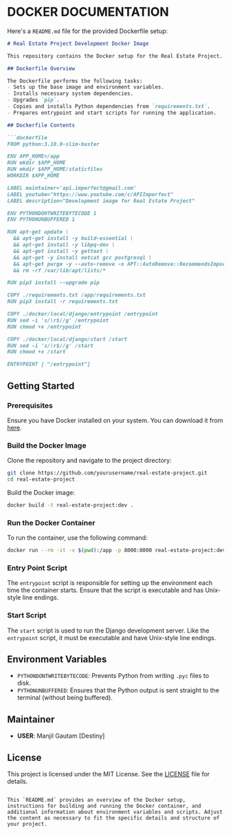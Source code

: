 # DOCKER DOCUMENTATION
Here's a `README.md` file for the provided Dockerfile setup:

```markdown
# Real Estate Project Development Docker Image

This repository contains the Docker setup for the Real Estate Project. The Dockerfile is based on the `python:3.10.0-slim-buster` image and sets up the environment for developing the project.

## Dockerfile Overview

The Dockerfile performs the following tasks:
- Sets up the base image and environment variables.
- Installs necessary system dependencies.
- Upgrades `pip`.
- Copies and installs Python dependencies from `requirements.txt`.
- Prepares entrypoint and start scripts for running the application.

## Dockerfile Contents

```dockerfile
FROM python:3.10.0-slim-buster

ENV APP_HOME=/app
RUN mkdir $APP_HOME
RUN mkdir $APP_HOME/staticfiles
WORKDIR $APP_HOME

LABEL maintainer='api.imperfect@gmail.com'
LABEL youtube="https://www.youtube.com/c/APIImperfect"
LABEL description="Development image for Real Estate Project"

ENV PYTHONDONTWRITEBYTECODE 1
ENV PYTHONUNBUFFERED 1

RUN apt-get update \
  && apt-get install -y build-essential \
  && apt-get install -y libpq-dev \
  && apt-get install -y gettext \
  && apt-get -y install netcat gcc postgresql \
  && apt-get purge -y --auto-remove -o APT::AutoRemove::RecommendsImportant=false \
  && rm -rf /var/lib/apt/lists/*

RUN pip3 install --upgrade pip

COPY ./requirements.txt /app/requirements.txt 
RUN pip3 install -r requirements.txt

COPY ./docker/local/django/entrypoint /entrypoint
RUN sed -i 's/\r$//g' /entrypoint
RUN chmod +x /entrypoint

COPY ./docker/local/django/start /start
RUN sed -i 's/\r$//g' /start
RUN chmod +x /start

ENTRYPOINT [ "/entrypoint"]
```

## Getting Started

### Prerequisites

Ensure you have Docker installed on your system. You can download it from [here](https://www.docker.com/products/docker-desktop).

### Build the Docker Image

Clone the repository and navigate to the project directory:

```bash
git clone https://github.com/yourusername/real-estate-project.git
cd real-estate-project
```

Build the Docker image:

```bash
docker build -t real-estate-project:dev .
```

### Run the Docker Container

To run the container, use the following command:

```bash
docker run --rm -it -v $(pwd):/app -p 8000:8000 real-estate-project:dev /start
```

### Entry Point Script

The `entrypoint` script is responsible for setting up the environment each time the container starts. Ensure that the script is executable and has Unix-style line endings.

### Start Script

The `start` script is used to run the Django development server. Like the `entrypoint` script, it must be executable and have Unix-style line endings.

## Environment Variables

- `PYTHONDONTWRITEBYTECODE`: Prevents Python from writing `.pyc` files to disk.
- `PYTHONUNBUFFERED`: Ensures that the Python output is sent straight to the terminal (without being buffered).

## Maintainer

- **USER**: Manjil Gautam [Destiny]


## License

This project is licensed under the MIT License. See the [LICENSE](LICENSE) file for details.
```

This `README.md` provides an overview of the Docker setup, instructions for building and running the Docker container, and additional information about environment variables and scripts. Adjust the content as necessary to fit the specific details and structure of your project.